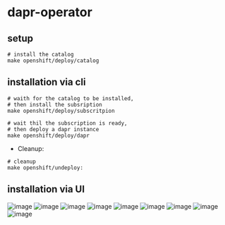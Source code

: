 # dapr-operator

## setup
 
```shell
# install the catalog
make openshift/deploy/catalog
```

## installation via cli

```shell
# waith for the catalog to be installed,
# then install the subsription
make openshift/deploy/subscritpion

# wait thil the subscription is ready,
# then deploy a dapr instance
make openshift/deploy/dapr
```

- Cleanup:
```shell
# cleanup
make openshift/undeploy:
```

## installation via UI

![image](https://github.com/lburgazzoli/dapr-operator/assets/1868933/9fc376a0-aec1-4bae-861f-361ccd9952aa)
![image](https://github.com/lburgazzoli/dapr-operator/assets/1868933/97fc8672-1f0c-4c1b-bd39-59f3c72287f2)
![image](https://github.com/lburgazzoli/dapr-operator/assets/1868933/faab9ee5-23b5-469d-8fd5-7d1f8aee34d7)
![image](https://github.com/lburgazzoli/dapr-operator/assets/1868933/19168795-817f-420f-95e5-b3523e2c4b2b)
![image](https://github.com/lburgazzoli/dapr-operator/assets/1868933/d76d9e55-86a1-4d22-857c-28550660d3fd)
![image](https://github.com/lburgazzoli/dapr-operator/assets/1868933/0379f506-1a52-4cad-ace7-c14c241af76f)
![image](https://github.com/lburgazzoli/dapr-operator/assets/1868933/c14a3022-cdc3-4469-b668-5afeb8cbfb8f)
![image](https://github.com/lburgazzoli/dapr-operator/assets/1868933/c26fec46-182e-4eee-8f23-208379ac9afe)
![image](https://github.com/lburgazzoli/dapr-operator/assets/1868933/ada9f1bb-6055-44f4-bac8-a5a83dc50689)


